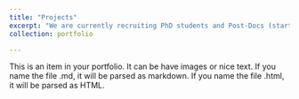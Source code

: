 ```yaml
---
title: "Projects"
excerpt: "We are currently recruiting PhD students and Post-Docs (starting early 2023). If you have a solid background in Mathematics or Physics and have strong interests in Statistical Mechanics, Stochastic Processes, Disordered Systems, etc., applied to ecosystems, then this is the right Lab for you. Get in touch!"
collection: portfolio

---
```


This is an item in your portfolio. It can be have images or nice text. If you name the file .md, it will be parsed as markdown. If you name the file .html, it will be parsed as HTML. 
